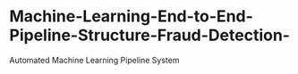 # Machine-Learning-End-to-End-Pipeline-Structure-Fraud-Detection-
Automated Machine Learning Pipeline System
